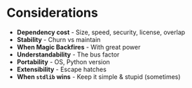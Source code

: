 # Considerations

<v-clicks>

- **Dependency cost** - Size, speed, security, license, overlap
- **Stability** - Churn vs maintain
- **When Magic Backfires** - With great power
- **Understandability** - The bus factor
- **Portability** - OS, Python version
- **Extensibility** - Escape hatches
- **When `stdlib` wins** - Keep it simple & stupid (sometimes)
</v-clicks>

<!--
When coming to choose a lib
Dependency weight: deps bring install size, cold starts, license risks, CVEs.

Stability: API churn, long-term maintainability, and whether the team still understands it years later.

When Magic Backfires: Silent default behaviors, testability (the more magic)

Portability: Mention version support, typing, different OS issues. 

Extensibility: Does the library let you drop back down to the stdlib when needed? Does it play nicely with other tools in the ecosystem? That flexibility is a big factor.  

When stdlib wins: If it’s 5–10 clear lines, skip the dependency. Zero deps is a feature.  
-->

